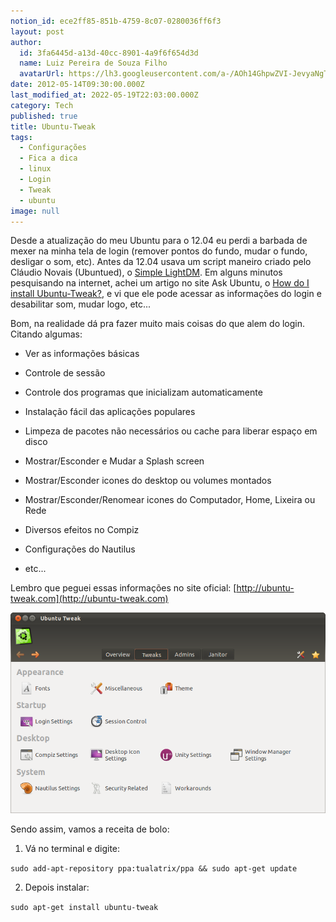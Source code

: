 ```yaml
---
notion_id: ece2ff85-851b-4759-8c07-0280036ff6f3
layout: post
author:
  id: 3fa6445d-a13d-40cc-8901-4a9f6f654d3d
  name: Luiz Pereira de Souza Filho
  avatarUrl: https://lh3.googleusercontent.com/a-/AOh14GhpwZVI-JevyaNgTdlrOT6YN20cI6V9Kxtq38Ij8AQ=s100
date: 2012-05-14T09:30:00.000Z
last_modified_at: 2022-05-19T22:03:00.000Z
category: Tech
published: true
title: Ubuntu-Tweak
tags:
  - Configurações
  - Fica a dica
  - linux
  - Login
  - Tweak
  - ubuntu
image: null
---
```


Desde a atualização do meu Ubuntu para o 12.04 eu perdi a barbada de mexer na minha tela de login (remover pontos do fundo, mudar o fundo, desligar o som, etc). Antes da 12.04 usava um script maneiro criado pelo Cláudio Novais (Ubuntued), o [Simple LightDM](http://ubuntued.info/simple-lightdm-manager-altere-o-login-do-novo-ubuntu). Em alguns minutos pesquisando na internet, achei um artigo no site Ask Ubuntu, o [How do I install Ubuntu-Tweak?](http://askubuntu.com/questions/75454/how-do-i-install-ubuntu-tweak), e vi que ele pode acessar as informações do login e desabilitar som, mudar logo, etc...

Bom, na realidade dá pra fazer muito mais coisas do que alem do login. Citando algumas:

* Ver as informações básicas

* Controle de sessão

* Controle dos programas que inicializam automaticamente

* Instalação fácil das aplicações populares

* Limpeza de pacotes não necessários ou cache para liberar espaço em disco

* Mostrar/Esconder e Mudar a Splash screen

* Mostrar/Esconder icones do desktop ou volumes montados

* Mostrar/Esconder/Renomear icones do Computador, Home, Lixeira ou Rede

* Diversos efeitos no Compiz

* Configurações do Nautilus

* etc...

Lembro que peguei essas informações no site oficial: [http://ubuntu-tweak.com](http://ubuntu-tweak.com)

![Ubuntu](/wp-content/uploads/2012/05/JpVyu.png)

Sendo assim, vamos a receita de bolo:

  1. Vá no terminal e digite:  

  `sudo add-apt-repository ppa:tualatrix/ppa && sudo apt-get update`

  2. Depois instalar:  

  `sudo apt-get install ubuntu-tweak`

